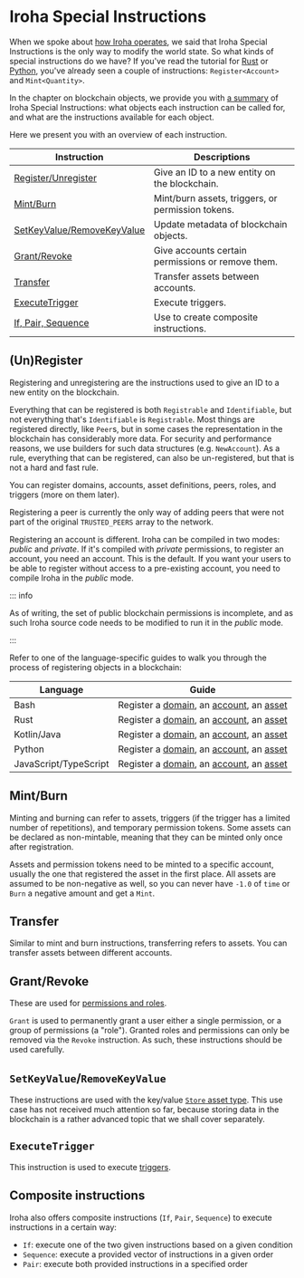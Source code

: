 # Iroha Special Instructions

When we spoke about [how Iroha operates](intro.md#how-iroha-works), we
said that Iroha Special Instructions is the only way to modify the world
state. So what kinds of special instructions do we have? If you've read the
tutorial for [Rust](../rust.md) or [Python](../python.md), you've already
seen a couple of instructions: `Register<Account>` and `Mint<Quantity>`.

In the chapter on blockchain objects, we provide you with
[a summary](../objects/instructions.md) of Iroha Special Instructions:
what objects each instruction can be called for, and what are the
instructions available for each object.

Here we present you with an overview of each instruction.

| Instruction                                              | Descriptions                                      |
| -------------------------------------------------------- | ------------------------------------------------- |
| [Register/Unregister](#unregister)                       | Give an ID to a new entity on the blockchain.     |
| [Mint/Burn](#mintburn)                                   | Mint/burn assets, triggers, or permission tokens. |
| [SetKeyValue/RemoveKeyValue](#setkeyvalueremovekeyvalue) | Update metadata of blockchain objects.            |
| [Grant/Revoke](#grantrevoke)                             | Give accounts certain permissions or remove them. |
| [Transfer](#transfer)                                    | Transfer assets between accounts.                 |
| [ExecuteTrigger](#executetrigger)                        | Execute triggers.                                 |
| [If, Pair, Sequence](#composite-instructions)            | Use to create composite instructions.             |

## (Un)Register

Registering and unregistering are the instructions used to give an ID to a
new entity on the blockchain.

Everything that can be registered is both `Registrable` and `Identifiable`,
but not everything that's `Identifiable` is `Registrable`. Most things are
registered directly, like `Peer`s, but in some cases the representation in
the blockchain has considerably more data. For security and performance
reasons, we use builders for such data structures (e.g. `NewAccount`). As a
rule, everything that can be registered, can also be un-registered, but
that is not a hard and fast rule.

You can register domains, accounts, asset definitions, peers, roles, and
triggers (more on them later).

Registering a peer is currently the only way of adding peers that were not
part of the original `TRUSTED_PEERS` array to the network.

<!-- Check: a reference about future releases or work in progress -->

Registering an account is different. Iroha can be compiled in two modes:
_public_ and _private_. If it's compiled with _private_ permissions, to
register an account, you need an account. This is the default. If you want
your users to be able to register without access to a pre-existing account,
you need to compile Iroha in the _public_ mode.

::: info

<!-- Check: a reference about future releases or work in progress -->

As of writing, the set of public blockchain permissions is incomplete, and
as such Iroha source code needs to be modified to run it in the _public_
mode.

:::

Refer to one of the language-specific guides to walk you through the
process of registering objects in a blockchain:

| Language              | Guide                                                                                                                                                                                      |
| --------------------- | ------------------------------------------------------------------------------------------------------------------------------------------------------------------------------------------ |
| Bash                  | Register a [domain](../bash.md#_3-registering-a-domain), an [account](../bash.md#_4-registering-an-account), an [asset](../bash.md#_5-registering-and-minting-assets)                      |
| Rust                  | Register a [domain](../rust.md#_3-registering-a-domain), an [account](../rust.md#_4-registering-an-account), an [asset](../rust.md#_5-registering-and-minting-assets)                      |
| Kotlin/Java           | Register a [domain](../kotlin-java.md#_3-registering-a-domain), an [account](../kotlin-java.md#_4-registering-an-account), an [asset](../kotlin-java.md#_5-registering-and-minting-assets) |
| Python                | Register a [domain](../python.md#_3-registering-a-domain), an [account](../python.md#_4-registering-an-account), an [asset](../python.md#_5-registering-and-minting-assets)                |
| JavaScript/TypeScript | Register a [domain](../javascript.md#_3-registering-a-domain), an [account](../javascript.md#_4-registering-an-account), an [asset](../javascript.md#_5-registering-and-minting-assets)    |

## Mint/Burn

Minting and burning can refer to assets, triggers (if the trigger has a
limited number of repetitions), and temporary permission tokens. Some
assets can be declared as non-mintable, meaning that they can be minted
only once after registration.

Assets and permission tokens need to be minted to a specific account,
usually the one that registered the asset in the first place. All assets
are assumed to be non-negative as well, so you can never have `-1.0` of
`time` or `Burn` a negative amount and get a `Mint`.

## Transfer

Similar to mint and burn instructions, transferring refers to assets. You
can transfer assets between different accounts.

<!--TODO: add links to transferring assets example in which guide after https://github.com/hyperledger/iroha-2-docs/issues/81 is addressed -->

## Grant/Revoke

These are used for [permissions and roles](permissions.md).

`Grant` is used to permanently grant a user either a single permission, or
a group of permissions (a "role"). Granted roles and permissions can only
be removed via the `Revoke` instruction. As such, these instructions should
be used carefully.

## `SetKeyValue`/`RemoveKeyValue`

These instructions are used with the key/value
[`Store` asset type](../objects/metadata.md#store-asset). This use case has
not received much attention so far, because storing data in the blockchain
is a rather advanced topic that we shall cover separately.

## `ExecuteTrigger`

This instruction is used to execute [triggers](./triggers.md).

## Composite instructions

Iroha also offers composite instructions (`If`, `Pair`, `Sequence`) to
execute instructions in a certain way:

- `If`: execute one of the two given instructions based on a given
  condition
- `Sequence`: execute a provided vector of instructions in a given order
- `Pair`: execute both provided instructions in a specified order
